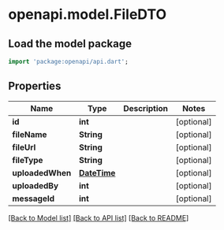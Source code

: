 # openapi.model.FileDTO

## Load the model package
```dart
import 'package:openapi/api.dart';
```

## Properties
Name | Type | Description | Notes
------------ | ------------- | ------------- | -------------
**id** | **int** |  | [optional] 
**fileName** | **String** |  | [optional] 
**fileUrl** | **String** |  | [optional] 
**fileType** | **String** |  | [optional] 
**uploadedWhen** | [**DateTime**](DateTime.md) |  | [optional] 
**uploadedBy** | **int** |  | [optional] 
**messageId** | **int** |  | [optional] 

[[Back to Model list]](../README.md#documentation-for-models) [[Back to API list]](../README.md#documentation-for-api-endpoints) [[Back to README]](../README.md)


